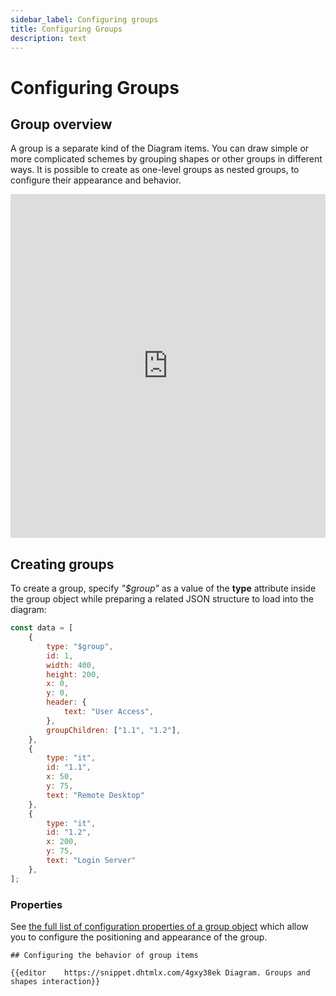 ```yaml
---
sidebar_label: Configuring groups
title: Configuring Groups 
description: text
---
```


# Configuring Groups

## Group overview

A group is a separate kind of the Diagram items. You can draw simple or more complicated schemes by grouping shapes or other groups in different ways. It is possible to create as one-level groups as nested groups, to configure their appearance and behavior. 

<iframe src="https://snippet.dhtmlx.com/0hf8ahrb?mode=result" frameborder="0" class="snippet_iframe" width="100%" height="550"></iframe>

## Creating groups

To create a group, specify *"$group"* as a value of the **type** attribute inside the group object while preparing a related JSON structure to load into the diagram:

~~~js
const data = [
    {
        type: "$group",
        id: 1,
        width: 400,
        height: 200,
        x: 0,
        y: 0,
        header: {
            text: "User Access",
        },
        groupChildren: ["1.1", "1.2"],
    },
    {
        type: "it",
        id: "1.1",
        x: 50,
        y: 75,
        text: "Remote Desktop"
    },
    {
        type: "it",
        id: "1.2",
        x: 200,
        y: 75,
        text: "Login Server"
    },
];
~~~

### Properties

See [the full list of configuration properties of a group object](../configuration_properties/) which allow you to configure the positioning and appearance of the group.

```
## Configuring the behavior of group items

{{editor	https://snippet.dhtmlx.com/4gxy38ek	Diagram. Groups and shapes interaction}}

```